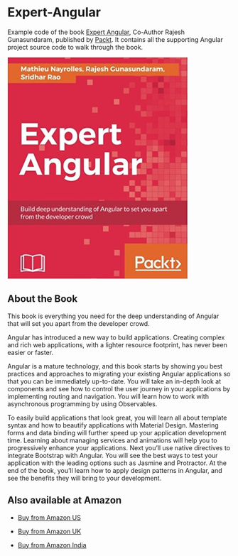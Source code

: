 # Expert-Angular
Example code of the book [Expert Angular](https://www.packtpub.com/web-development/expert-angular), Co-Author Rajesh Gunasundaram, published by [Packt](https://www.packtpub.com/?utm_source=github). It contains all the supporting Angular project source code to walk through the book.

![Expert-Angular-Book-Front-Cover](https://raw.githubusercontent.com/RajeshGunasundaram/Expert-Angular/master/Expert-Angular-Book-Front-Cover.jpg "Best Angular book, Expert Angular from Packt publishing")

## About the Book
This book is everything you need for the deep understanding of Angular that will set you apart from the developer crowd.

Angular has introduced a new way to build applications. Creating complex and rich web applications, with a lighter resource footprint, has never been easier or faster. 

Angular is a mature technology, and this book starts by showing you best practices and approaches to migrating your existing Angular applications so that you can be immediately up-to-date. You will take an in-depth look at components and see how to control the user journey in your applications by implementing routing and navigation. You will learn how to work with asynchronous programming by using Observables.

To easily build applications that look great, you will learn all about template syntax and how to beautify applications with Material Design. Mastering forms and data binding will further speed up your application development time. Learning about managing services and animations will help you to progressively enhance your applications. Next you’ll use native directives to integrate Bootstrap with Angular. You will see the best ways to test your application with the leading options such as Jasmine and Protractor.
At the end of the book, you’ll learn how to apply design patterns in Angular, and see the benefits they will bring to your development.

## Also available at Amazon
* [Buy from Amazon US](http://amzn.to/2wlYJHG)

* [Buy from Amazon UK](http://amzn.to/2ffycGx)

* [Buy from Amazon India](http://amzn.to/2jkb2TT)

